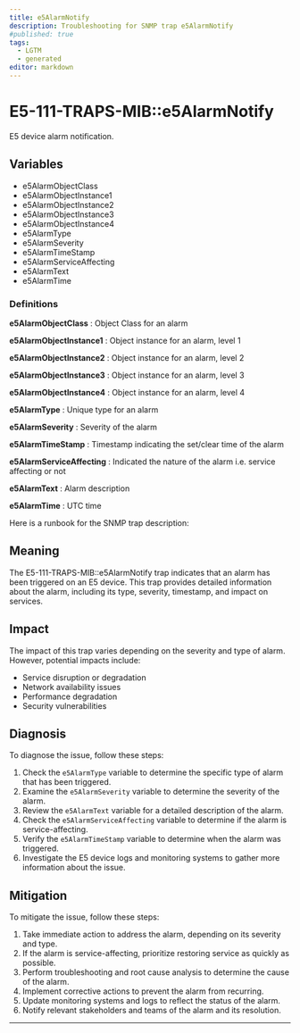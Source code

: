 ```yaml
---
title: e5AlarmNotify
description: Troubleshooting for SNMP trap e5AlarmNotify
#published: true
tags:
  - LGTM
  - generated
editor: markdown
---
```


# E5-111-TRAPS-MIB::e5AlarmNotify 

E5 device alarm notification. 


## Variables


  - e5AlarmObjectClass
  - e5AlarmObjectInstance1
  - e5AlarmObjectInstance2
  - e5AlarmObjectInstance3
  - e5AlarmObjectInstance4
  - e5AlarmType
  - e5AlarmSeverity
  - e5AlarmTimeStamp
  - e5AlarmServiceAffecting
  - e5AlarmText
  - e5AlarmTime 

### Definitions 


**e5AlarmObjectClass** 
: Object Class for an alarm 

**e5AlarmObjectInstance1** 
: Object instance for an alarm, level 1 

**e5AlarmObjectInstance2** 
: Object instance for an alarm, level 2 

**e5AlarmObjectInstance3** 
: Object instance for an alarm, level 3 

**e5AlarmObjectInstance4** 
: Object instance for an alarm, level 4 

**e5AlarmType** 
: Unique type for an alarm 

**e5AlarmSeverity** 
: Severity of the alarm 

**e5AlarmTimeStamp** 
: Timestamp indicating the set/clear time of the alarm 

**e5AlarmServiceAffecting** 
: Indicated the nature of the alarm i.e. service
affecting or not 

**e5AlarmText** 
: Alarm description 

**e5AlarmTime** 
: UTC time 


Here is a runbook for the SNMP trap description:

## Meaning

The E5-111-TRAPS-MIB::e5AlarmNotify trap indicates that an alarm has been triggered on an E5 device. This trap provides detailed information about the alarm, including its type, severity, timestamp, and impact on services.

## Impact

The impact of this trap varies depending on the severity and type of alarm. However, potential impacts include:

* Service disruption or degradation
* Network availability issues
* Performance degradation
* Security vulnerabilities

## Diagnosis

To diagnose the issue, follow these steps:

1. Check the `e5AlarmType` variable to determine the specific type of alarm that has been triggered.
2. Examine the `e5AlarmSeverity` variable to determine the severity of the alarm.
3. Review the `e5AlarmText` variable for a detailed description of the alarm.
4. Check the `e5AlarmServiceAffecting` variable to determine if the alarm is service-affecting.
5. Verify the `e5AlarmTimeStamp` variable to determine when the alarm was triggered.
6. Investigate the E5 device logs and monitoring systems to gather more information about the issue.

## Mitigation

To mitigate the issue, follow these steps:

1. Take immediate action to address the alarm, depending on its severity and type.
2. If the alarm is service-affecting, prioritize restoring service as quickly as possible.
3. Perform troubleshooting and root cause analysis to determine the cause of the alarm.
4. Implement corrective actions to prevent the alarm from recurring.
5. Update monitoring systems and logs to reflect the status of the alarm.
6. Notify relevant stakeholders and teams of the alarm and its resolution.
---




